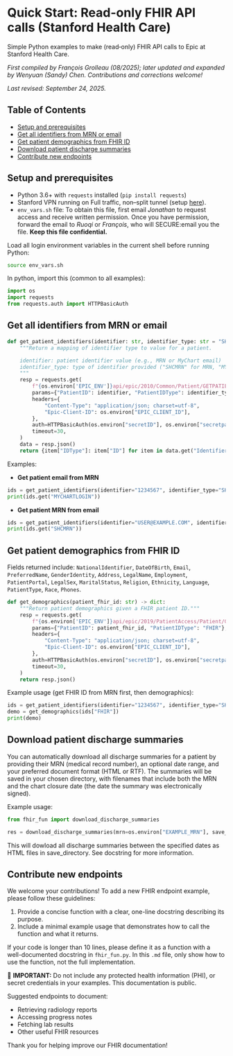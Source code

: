 # Quick Start: Read-only FHIR API calls (Stanford Health Care)

Simple Python examples to make (read‑only) FHIR API calls to Epic at Stanford Health Care.

*First compiled by François Grolleau (08/2025); later updated and expanded by Wenyuan (Sandy) Chen. Contributions and corrections welcome!*

*Last revised: September 24, 2025.*

## Table of Contents
- [Setup and prerequisites](#setup-and-prerequisites)
- [Get all identifiers from MRN or email](#get-all-identifiers-from-mrn-or-email)
- [Get patient demographics from FHIR ID](#get-patient-demographics-from-fhir-id)
- [Download patient discharge summaries](#download-patient-discharge-summaries)
- [Contribute new endpoints](#contribute-new-endpoints)


## Setup and prerequisites

- Python 3.6+ with `requests` installed (`pip install requests`)
- Stanford VPN running on Full traffic, non–split tunnel (setup [here](https://uit.stanford.edu/service/vpn)).
- `env_vars.sh` file: To obtain this file, first email *Jonathan* to request access and receive written permission. Once you have permission, forward the email to *Ruoqi* or *François*, who will SECURE:email you the file. **Keep this file confidential.**

Load all login environment variables in the current shell before running Python:
```bash
source env_vars.sh
```

In python, import this (common to all examples):

```python
import os
import requests
from requests.auth import HTTPBasicAuth
```

## Get all identifiers from MRN or email

```python
def get_patient_identifiers(identifier: str, identifier_type: str = "SHCMRN") -> dict:
    """Return a mapping of identifier type to value for a patient.

    identifier: patient identifier value (e.g., MRN or MyChart email)
    identifier_type: type of identifier provided ("SHCMRN" for MRN, "MYCHARTLOGIN" for email)
    """
    resp = requests.get(
        f"{os.environ['EPIC_ENV']}api/epic/2010/Common/Patient/GETPATIENTIDENTIFIERS/Patient/Identifiers",
        params={"PatientID": identifier, "PatientIDType": identifier_type},
        headers={
            "Content-Type": "application/json; charset=utf-8",
            "Epic-Client-ID": os.environ["EPIC_CLIENT_ID"],
        },
        auth=HTTPBasicAuth(os.environ["secretID"], os.environ["secretpass"]),
        timeout=30,
    )
    data = resp.json()
    return {item["IDType"]: item["ID"] for item in data.get("Identifiers", [])}
```

Examples:

- **Get patient email from MRN**
```python
ids = get_patient_identifiers(identifier="1234567", identifier_type="SHCMRN")
print(ids.get("MYCHARTLOGIN"))
```

- **Get patient MRN from email**
```python
ids = get_patient_identifiers(identifier="USER@EXAMPLE.COM", identifier_type="MYCHARTLOGIN")
print(ids.get("SHCMRN"))
```


## Get patient demographics from FHIR ID

Fields returned include: `NationalIdentifier`, `DateOfBirth`, `Email`, `PreferredName`, `GenderIdentity`, `Address`, `LegalName`, `Employment`, `PatientPortal`, `LegalSex`, `MaritalStatus`, `Religion`, `Ethnicity`, `Language`, `PatientType`, `Race`, `Phones`.

```python
def get_demographics(patient_fhir_id: str) -> dict:
    """Return patient demographics given a FHIR patient ID."""
    resp = requests.get(
        f"{os.environ['EPIC_ENV']}api/epic/2019/PatientAccess/Patient/GetPatientDemographics/Patient/Demographics",
        params={"PatientID": patient_fhir_id, "PatientIDType": "FHIR"},
        headers={
            "Content-Type": "application/json; charset=utf-8",
            "Epic-Client-ID": os.environ["EPIC_CLIENT_ID"],
        },
        auth=HTTPBasicAuth(os.environ["secretID"], os.environ["secretpass"]),
        timeout=30,
    )
    return resp.json()
```

Example usage (get FHIR ID from MRN first, then demographics):
```python
ids = get_patient_identifiers(identifier="1234567", identifier_type="SHCMRN")
demo = get_demographics(ids["FHIR"])
print(demo)
```

## Download patient discharge summaries

You can automatically download all discharge summaries for a patient by providing their MRN (medical record number), an optional date range, and your preferred document format (HTML or RTF). The summaries will be saved in your chosen directory, with filenames that include both the MRN and the chart closure date (the date the summary was electronically signed).

Example usage:
```python
from fhir_fun import download_discharge_summaries

res = download_discharge_summaries(mrn=os.environ["EXAMPLE_MRN"], save_directory="dc_summaries", start_date="2025-01-01", end_date="2025-12-31", doc_type="text/html")
```

This will dowload all discharge summaries between the specified dates as HTML files in save_directory. See docstring for more information.


## Contribute new endpoints

We welcome your contributions! To add a new FHIR endpoint example, please follow these guidelines:

1. Provide a concise function with a clear, one-line docstring describing its purpose.
2. Include a minimal example usage that demonstrates how to call the function and what it returns.

If your code is longer than 10 lines, please define it as a function with a well-documented docstring in `fhir_fun.py`. In this `.md` file, only show how to use the function, not the full implementation.

🚨 **IMPORTANT:** Do not include any protected health information (PHI), or secret credentials in your examples. This documentation is public.

Suggested endpoints to document:
- Retrieving radiology reports
- Accessing progress notes
- Fetching lab results
- Other useful FHIR resources

Thank you for helping improve our FHIR documentation!
